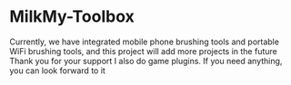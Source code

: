 # MilkMy-Toolbox
Currently, we have integrated mobile phone brushing tools and portable WiFi brushing tools, and this project will add more projects in the future
Thank you for your support
I also do game plugins. If you need anything, you can look forward to it
